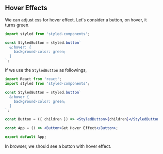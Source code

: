 ## Hover Effects

We can adjust css for hover effect. Let's consider a button, on hover, it turns green.

```jsx
import styled from 'styled-components';

const StyledButton = styled.button`
  &:hover: {
    background-color: green;
  }
`;
```

If we use the `StyledButton` as followings, 

```jsx
import React from 'react';
import styled from 'styled-components';

const StyledButton = styled.button`
  &:hover {
    background-color: green;
  }
`;

const Button = ({ children }) => <StyledButton>{children}</StyledButton>

const App = () => <Button>Get Hover Effect</Button>;

export default App;
```

In browser, we should see a button with hover effect.